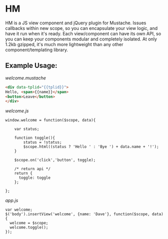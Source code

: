 # HM
HM is a JS view component and jQuery plugin for Mustache. Issues callbacks within new scope, so you can encapsulate your view logic, and have it run when it's ready. Each view/component can have its own API, so you can keep your components modular and completely isolated. At only 1.2kb gzipped, it's much more lightweight than any other component/templating library.

## Example Usage:

*welcome.mustache*
```HTML
<div data-tplid="{{tplid}}">
Hello, <span>{{name}}</span>
<button>Leave</button>
</div>
```
*welcome.js*
```JS
window.welcome = function($scope, data){

    var status;
    
    function toggle(){
        status = !status;
        $scope.html((status ? 'Hello ' : 'Bye ') + data.name + '!');
    }
    
    $scope.on('click','button', toggle);
    
    /* return api */
    return {
      toggle: toggle
    };
   
};
```
*app.js*
```JS
var welcome;
$('body').insertView('welcome', {name: 'Dave'}, function($scope, data){
  welcome = $scope;
  welcome.toggle();
});
```


